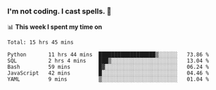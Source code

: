 ### I'm not coding. I cast spells. 🎩

📊 **This week I spent my time on**
<!--START_SECTION:waka-->
```text
Total: 15 hrs 45 mins

Python       11 hrs 44 mins  ██████████████████▒░░░░░░   73.86 % 
SQL          2 hrs 4 mins    ███▒░░░░░░░░░░░░░░░░░░░░░   13.04 % 
Bash         59 mins         █▓░░░░░░░░░░░░░░░░░░░░░░░   06.24 % 
JavaScript   42 mins         █░░░░░░░░░░░░░░░░░░░░░░░░   04.46 % 
YAML         9 mins          ▒░░░░░░░░░░░░░░░░░░░░░░░░   01.04 % 
```
<!--END_SECTION:waka-->
